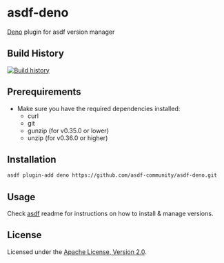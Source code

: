# asdf-deno

[Deno](https://deno.land) plugin for asdf version manager

## Build History

[![Build history](https://buildstats.info/github/chart/asdf-community/asdf-deno?branch=master)](https://github.com/asdf-community/asdf-deno/actions)

## Prerequirements

- Make sure you have the required dependencies installed:
  - curl
  - git
  - gunzip (for v0.35.0 or lower)
  - unzip (for v0.36.0 or higher)

## Installation

```bash
asdf plugin-add deno https://github.com/asdf-community/asdf-deno.git
```

## Usage

Check [asdf](https://github.com/asdf-vm/asdf) readme for instructions on how to
install & manage versions.

## License

Licensed under the
[Apache License, Version 2.0](https://www.apache.org/licenses/LICENSE-2.0).
